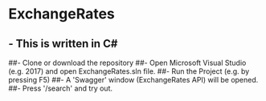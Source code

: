 # ExchangeRates

## - This is written in C#
##- Clone or download the repository
##-  Open Microsoft Visual Studio (e.g. 2017) and open ExchangeRates.sln file.
##- Run the Project (e.g. by pressing F5)
##- A 'Swagger' window (ExchangeRates API) will be opened.
##- Press '/search' and try out.
